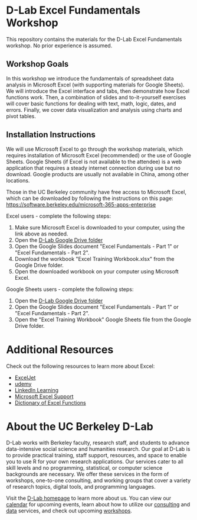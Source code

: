 # D-Lab Excel Fundamentals Workshop
This repository contains the materials for the D-Lab Excel Fundamentals workshop. No prior experience is assumed.

## Workshop Goals
In this workshop we introduce the fundamentals of spreadsheet data analysis in Microsoft Excel (with supporting materials for Google Sheets). We will introduce the Excel interface and tabs, then demonstrate how Excel functions work. Then, a combination of slides and to-it-yourself exercises will cover basic functions for dealing with text, math, logic, dates, and errors. Finally, we cover data visualization and analysis using charts and pivot tables.

## Installation Instructions
We will use Microsoft Excel to go through the workshop materials, which requires installation of Microsoft Excel (recommended) or the use of Google Sheets. Google Sheets (if Excel is not available to the attendee) is a web application that requires a steady internet connection during use but no download. Google products are usually not available in China, among other locations.

Those in the UC Berkeley community have free access to Microsoft Excel, which can be downloaded by following the instructions on this page:
https://software.berkeley.edu/microsoft-365-apps-enterprise

Excel users - complete the following steps:
1. Make sure Microsoft Excel is downloaded to your computer, using the link above as needed.
2. Open the [D-Lab Google Drive folder](https://drive.google.com/drive/u/1/folders/1L5dgfjUZS-dLrFo2cwwbbbYSK_euCHar)
3. Open the Google Slides document "Excel Fundamentals - Part 1" or "Excel Fundamentals - Part 2".
4. Download the workbook "Excel Training Workbook.xlsx" from the Google Drive folder.
5. Open the downloaded workbook on your computer using Microsoft Excel.

Google Sheets users - complete the following steps: 
1. Open the [D-Lab Google Drive folder](https://drive.google.com/drive/u/1/folders/1L5dgfjUZS-dLrFo2cwwbbbYSK_euCHar)
2. Open the Google Slides document "Excel Fundamentals - Part 1" or "Excel Fundamentals - Part 2".
3. Open the "Excel Training Workbook" Google Sheets file from the Google Drive folder.

# Additional Resources

Check out the following resources to learn more about Excel:
- [ExcelJet](https://exceljet.net/excel-topics)
- [udemy](https://www.udemy.com/topic/excel/)
- [LinkedIn Learning](https://www.linkedin.com/learning/topics/microsoft-excel)
- [Microsoft Excel Support](https://support.microsoft.com/en-us/excel)
- [Dictionary of Excel Functions](https://support.microsoft.com/en-us/office/excel-functions-alphabetical-b3944572-255d-4efb-bb96-c6d90033e188)

# About the UC Berkeley D-Lab

D-Lab works with Berkeley faculty, research staff, and students to advance data-intensive social science and humanities research. Our goal at D-Lab is to provide practical training, staff support, resources, and space to enable you to use R for your own research applications. Our services cater to all skill levels and no programming, statistical, or computer science backgrounds are necessary. We offer these services in the form of workshops, one-to-one consulting, and working groups that cover a variety of research topics, digital tools, and programming languages.  

Visit the [D-Lab homepage](https://dlab.berkeley.edu/) to learn more about us. You can view our [calendar](https://dlab.berkeley.edu/events/calendar) for upcoming events, learn about how to utilize our [consulting](https://dlab.berkeley.edu/consulting) and [data](https://dlab.berkeley.edu/data) services, and check out upcoming [workshops](https://dlab.berkeley.edu/events/workshops).
